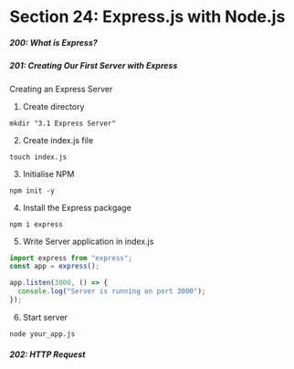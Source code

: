 <h1>Section 24: Express.js with Node.js</h1>

<h5>200: What is Express?</h5>

<h5>201: Creating Our First Server with Express  </h5>

Creating an Express Server

1. Create directory

```
mkdir "3.1 Express Server"
```

2. Create index.js file

```
touch index.js
```

3. Initialise NPM

```
npm init -y
```

4. Install the Express packgage

```
npm i express
```

5. Write Server application in index.js

```js
import express from "express";
const app = express();

app.listen(3000, () => {
  console.log("Server is running on port 3000");
});
```

6. Start server

```
node your_app.js
```

<h5>202: HTTP Request</h5>
